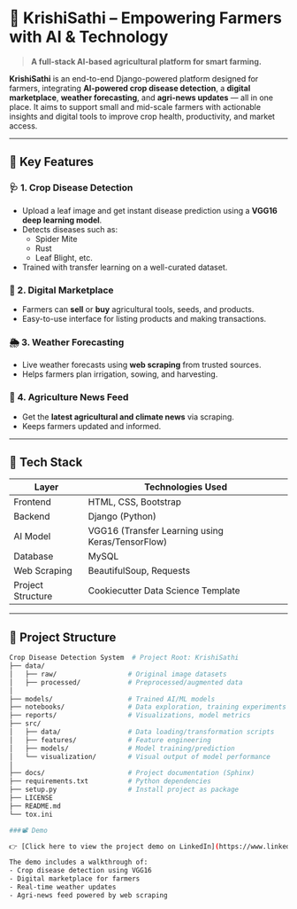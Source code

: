 # 🌾 KrishiSathi – Empowering Farmers with AI & Technology

> **A full-stack AI-based agricultural platform for smart farming.**

**KrishiSathi** is an end-to-end Django-powered platform designed for farmers, integrating **AI-powered crop disease detection**, a **digital marketplace**, **weather forecasting**, and **agri-news updates** — all in one place. It aims to support small and mid-scale farmers with actionable insights and digital tools to improve crop health, productivity, and market access.

---

## 🔑 Key Features

### 🩺 1. Crop Disease Detection
- Upload a leaf image and get instant disease prediction using a **VGG16 deep learning model**.
- Detects diseases such as:
  - Spider Mite
  - Rust
  - Leaf Blight, etc.
- Trained with transfer learning on a well-curated dataset.

### 🛒 2. Digital Marketplace
- Farmers can **sell** or **buy** agricultural tools, seeds, and products.
- Easy-to-use interface for listing products and making transactions.

### 🌦️ 3. Weather Forecasting
- Live weather forecasts using **web scraping** from trusted sources.
- Helps farmers plan irrigation, sowing, and harvesting.

### 📰 4. Agriculture News Feed
- Get the **latest agricultural and climate news** via scraping.
- Keeps farmers updated and informed.

---

## 🧱 Tech Stack

| Layer        | Technologies Used                                   |
|--------------|-----------------------------------------------------|
| Frontend     | HTML, CSS, Bootstrap                                |
| Backend      | Django (Python)                                     |
| AI Model     | VGG16 (Transfer Learning using Keras/TensorFlow)    |
| Database     | MySQL                                               |
| Web Scraping | BeautifulSoup, Requests                             |
| Project Structure | Cookiecutter Data Science Template             |

---

## 📁 Project Structure

```bash
Crop Disease Detection System  # Project Root: KrishiSathi
├── data/
│   ├── raw/                  # Original image datasets
│   ├── processed/            # Preprocessed/augmented data
│
├── models/                   # Trained AI/ML models
├── notebooks/                # Data exploration, training experiments
├── reports/                  # Visualizations, model metrics
├── src/
│   ├── data/                 # Data loading/transformation scripts
│   ├── features/             # Feature engineering
│   ├── models/               # Model training/prediction
│   └── visualization/        # Visual output of model performance
│
├── docs/                     # Project documentation (Sphinx)
├── requirements.txt          # Python dependencies
├── setup.py                  # Install project as package
├── LICENSE
├── README.md
└── tox.ini

###📽 Demo

👉 [Click here to view the project demo on LinkedIn](https://www.linkedin.com/posts/vaidehi-kokare-9012aa273_krishisathi-aiinagriculture-django-activity-7340650091248037888-I-2e?utm_source=share&utm_medium=member_desktop&rcm=ACoAAELI-pEBeSyLhk61IR1r3LkwAw_SLypR2Mo)

The demo includes a walkthrough of:
- Crop disease detection using VGG16
- Digital marketplace for farmers
- Real-time weather updates
- Agri-news feed powered by web scraping

